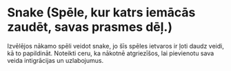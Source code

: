 # Snake (Spēle, kur katrs iemācās zaudēt, savas prasmes dēļ.)

Izvēlējos nākamo spēli veidot snake, jo šīs spēles ietvaros ir ļoti daudz veidi, kā to papildināt.
Noteikti ceru, ka nākotnē atgriezīšos, lai pievienotu sava veida intigrācijas un uzlabojumus.